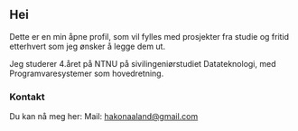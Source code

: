 ## Hei 

Dette er en min åpne profil, som vil fylles med prosjekter fra studie og fritid etterhvert som jeg ønsker å legge dem ut.

Jeg studerer 4.året på NTNU på sivilingeniørstudiet Datateknologi, med Programvaresystemer som hovedretning.


### Kontakt
Du kan nå meg her: Mail: hakonaaland@gmail.com


